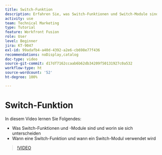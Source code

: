 ```yaml
---
title: Switch-Funktion
description: Erfahren Sie, was Switch-Funktionen und Switch-Module sind und wann man in [!DNL Adobe Workfront Fusion]eine Switch-Funktion im Gegensatz zu einem Switch-Modul verwendet.
activity: use
team: Technical Marketing
type: Tutorial
feature: Workfront Fusion
role: User
level: Beginner
jira: KT-9047
exl-id: 99adafb4-a40d-4392-a2e6-cb698e77f436
recommendations: noDisplay,catalog
doc-type: video
source-git-commit: d17df7162ccaab6b62db34209f50131927c0a532
workflow-type: ht
source-wordcount: '52'
ht-degree: 100%

---
```


# Switch-Funktion

In diesem Video lernen Sie Folgendes:

* Was Switch-Funktionen und -Module sind und worin sie sich unterscheiden
* Wann eine Switch-Funktion und wann ein Switch-Modul verwendet wird

>[!VIDEO](https://video.tv.adobe.com/v/335288/?quality=12&learn=on&enablevpops)
